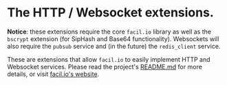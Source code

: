 # The HTTP / Websocket extensions.

**Notice**: these extensions require the core `facil.io` library as well as the `bscrypt` extension (for SipHash and Base64 functionality). Websockets will also require the `pubsub` service and (in the future) the `redis_client` service.

These are extensions that allow `facil.io` to easily implement HTTP and Websocket services. Please read the project's [README.md](../../README.md) for more details, or visit [facil.io's website](http://facil.io).
